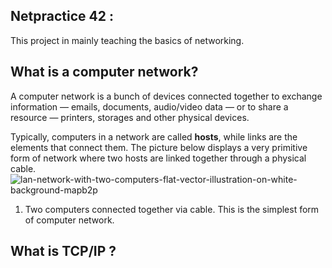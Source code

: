 ## Netpractice 42 :

This project in mainly teaching the basics of networking. 

## What is a computer network?

A computer network is a bunch of devices connected together to exchange information — emails, documents, audio/video data — or to share a resource — printers, storages and other physical devices.

Typically, computers in a network are called **hosts**, while links are the elements that connect them. The picture below displays a very primitive form of network where two hosts are linked together through a physical cable.
![lan-network-with-two-computers-flat-vector-illustration-on-white-background-mapb2p](https://github.com/user-attachments/assets/1eec0e67-4255-402b-b15b-4bff8514acf5)
1. Two computers connected together via cable. This is the simplest form of computer network.

## What is TCP/IP ?
